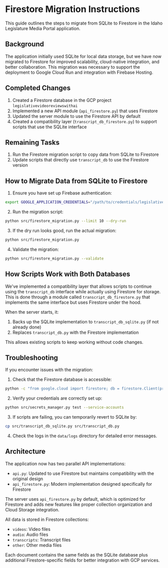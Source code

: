 # Firestore Migration Instructions

This guide outlines the steps to migrate from SQLite to Firestore in the Idaho Legislature Media Portal application.

## Background

The application initially used SQLite for local data storage, but we have now migrated to Firestore for improved scalability, cloud-native integration, and better collaboration. This migration was necessary to support the deployment to Google Cloud Run and integration with Firebase Hosting.

## Completed Changes

1. Created a Firestore database in the GCP project `legislativevideoreviewswithai`
2. Implemented a new API module (`api_firestore.py`) that uses Firestore
3. Updated the server module to use the Firestore API by default
4. Created a compatibility layer (`transcript_db_firestore.py`) to support scripts that use the SQLite interface

## Remaining Tasks

1. Run the Firestore migration script to copy data from SQLite to Firestore
2. Update scripts that directly use `transcript_db` to use the Firestore version

## How to Migrate Data from SQLite to Firestore

1. Ensure you have set up Firebase authentication:

```bash
export GOOGLE_APPLICATION_CREDENTIALS="/path/to/credentials/legislativevideoreviewswithai-80ed70b021b5.json"
```

2. Run the migration script:

```bash
python src/firestore_migration.py --limit 10 --dry-run
```

3. If the dry run looks good, run the actual migration:

```bash
python src/firestore_migration.py
```

4. Validate the migration:

```bash
python src/firestore_migration.py --validate
```

## How Scripts Work with Both Databases

We've implemented a compatibility layer that allows scripts to continue using the `transcript_db` interface while actually using Firestore for storage. This is done through a module called `transcript_db_firestore.py` that implements the same interface but uses Firestore under the hood.

When the server starts, it:
1. Backs up the SQLite implementation to `transcript_db_sqlite.py` (if not already done)
2. Replaces `transcript_db.py` with the Firestore implementation

This allows existing scripts to keep working without code changes.

## Troubleshooting

If you encounter issues with the migration:

1. Check that the Firestore database is accessible:
```bash
python -c "from google.cloud import firestore; db = firestore.Client(project='legislativevideoreviewswithai'); print('Connected to Firestore')"
```

2. Verify your credentials are correctly set up:
```bash
python src/secrets_manager.py test --service-accounts
```

3. If scripts are failing, you can temporarily revert to SQLite by:
```bash
cp src/transcript_db_sqlite.py src/transcript_db.py
```

4. Check the logs in the `data/logs` directory for detailed error messages.

## Architecture

The application now has two parallel API implementations:
- `api.py`: Updated to use Firestore but maintains compatibility with the original design
- `api_firestore.py`: Modern implementation designed specifically for Firestore

The server uses `api_firestore.py` by default, which is optimized for Firestore and adds new features like proper collection organization and Cloud Storage integration.

All data is stored in Firestore collections:
- `videos`: Video files 
- `audio`: Audio files
- `transcripts`: Transcript files
- `other`: Other media files

Each document contains the same fields as the SQLite database plus additional Firestore-specific fields for better integration with GCP services.